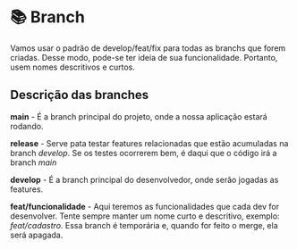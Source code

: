 # 📚 Branch

Vamos usar o padrão de develop/feat/fix para todas as branchs que forem criadas. Desse modo, pode-se ter ideia de sua funcionalidade. Portanto, usem nomes descritivos e curtos.

## Descrição das branches

**main** - É a branch principal do projeto, onde a nossa aplicação estará rodando.

**release** - Serve pata testar features relacionadas que estão acumuladas na branch *develop*. Se os testes ocorrerem bem, é daqui que o código irá a branch *main*

**develop** - É a branch principal do desenvolvedor, onde serão jogadas as features.

**feat/funcionalidade** - Aqui teremos as funcionalidades que cada dev for desenvolver. Tente sempre manter um nome curto e descritivo, exemplo: *feat/cadastro*. Essa branch é temporária e, quando for feito o merge, ela será apagada.